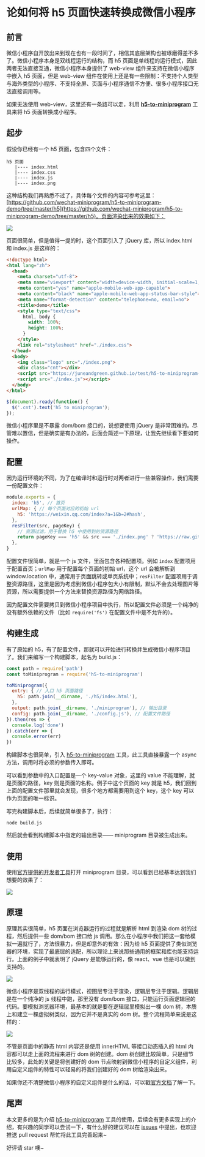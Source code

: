 # 论如何将 h5 页面快速转换成微信小程序

## 前言

微信小程序自开放出来到现在也有一段时间了，相信其底层架构也被琢磨得差不多了。微信小程序本身是双线程运行的结构，而 h5 页面是单线程的运行模式，因此两者无法直接互通，微信小程序本身提供了 web-view 组件来支持在微信小程序中嵌入 h5 页面，但是 web-view 组件在使用上还是有一些限制：不支持个人类型与海外类型的小程序、不支持全屏、页面与小程序通信不方便、很多小程序接口无法直接调用等。

如果无法使用 web-view，这里还有一条路可以走，利用 **[h5-to-miniprogram](https://github.com/wechat-miniprogram/h5-to-miniprogram)** 工具来将 h5 页面转换成小程序。

## 起步

假设你已经有一个 h5 页面，包含四个文件：

```
h5 页面
   |---- index.html
   |---- index.css
   |---- index.js
   |---- index.png
```

这种结构我们再熟悉不过了，具体每个文件的内容可参考这里：[https://github.com/wechat-miniprogram/h5-to-miniprogram-demo/tree/master/h5](https://github.com/wechat-miniprogram/h5-to-miniprogram-demo/tree/master/h5)。页面渲染出来的效果如下：

![](../../images/h5-to-miniprogram-1.png)

页面很简单，但是值得一提的时，这个页面引入了 jQuery 库，所以 index.html 和 index.js 是这样的：

```html
<!doctype html>
<html lang="zh">
  <head>
    <meta charset="utf-8">
    <meta name="viewport" content="width=device-width, initial-scale=1, user-scalable=no, minimal-ui">
    <meta content="yes" name="apple-mobile-web-app-capable">
    <meta content="black" name="apple-mobile-web-app-status-bar-style">
    <meta name="format-detection" content="telephone=no, email=no">
    <title>demo</title>
    <style type="text/css">
      html, body {
        width: 100%;
        height: 100%;
      }
    </style>
    <link rel="stylesheet" href="./index.css">
  </head>
  <body>
    <img class="logo" src="./index.png">
    <div class="cnt"></div>
    <script src="https://juneandgreen.github.io/test/h5-to-miniprogram-demo/demo2/js/jquery-1.12.4.min.js"></script>
    <script src="./index.js"></script>
  </body>
</html>
```

```js
$(document).ready(function() {
  $('.cnt').text('h5 to miniprogram');
});
```

微信小程序里是不暴露 dom/bom 接口的，说想要使用 jQuery 是非常困难的。尽管难以置信，但是确实是有办法的，后面会简述一下原理，让我先继续看下要如何操作。

## 配置

因为运行环境的不同，为了在编译时和运行时对两者进行一些兼容操作，我们需要一份配置文件：

```js
module.exports = {
  index: 'h5', // 首页
  urlMap: { // 每个页面对应的初始 url
    h5: 'https://weixin.qq.com/index?a=1&b=2#hash',
  },
  resFilter(src, pageKey) {
    // 资源过滤，用于替换 h5 中使用到的资源路径
    return pageKey === 'h5' && src === './index.png' ? 'https://raw.githubusercontent.com/wechat-miniprogram/h5-to-miniprogram-demo/master/h5/index.png' : src
  },
}
```

配置文件很简单，就是一个 js 文件，里面包含各种配置项。例如 `index` 配置项用于配置首页；`urlMap` 用于配置每个页面的初始 url，这个 url 会被解析到 window.location 中，通常用于页面跳转或单页系统中；`resFilter` 配置项用于调整资源路径，这里是因为考虑到微信小程序包大小有限制，默认不会去处理图片等资源，所以需要提供一个方法来替换资源路径为网络路径。

因为配置文件需要拷贝到微信小程序项目中执行，所以配置文件必须是一个纯净的没有额外依赖的文件（比如 `require('fs')` 在配置文件中是不允许的）。

## 构建生成

有了原始的 h5，有了配置文件，那就可以开始进行转换并生成微信小程序项目了。我们来编写一个构建脚本，起名为 build.js：

```js
const path = require('path')
const toMiniprogram = require('h5-to-miniprogram')

toMiniprogram({
  entry: { // 入口 h5 页面路径
    h5: path.join(__dirname, './h5/index.html'),
  },
  output: path.join(__dirname, './miniprogram'), // 输出目录
  config: path.join(__dirname, './config.js'), // 配置文件路径
}).then(res => {
  console.log('done')
}).catch(err => {
  console.error(err)
})
```

构建脚本也很简单，引入 [h5-to-miniprogram](https://github.com/wechat-miniprogram/h5-to-miniprogram) 工具，此工具直接暴露一个 async 方法，调用时将必须的参数传入即可。

可以看到参数中的入口配置是一个 key-value 对象，这里的 value 不能理解，就是页面的路径，key 则是页面的名称。例子中这个页面的 key 就是 h5，我们回到上面的配置文件那里就会发现，很多个地方都需要用到这个 key，这个 key 可以作为页面的唯一标识。

写完构建脚本后，后续就简单很多了，执行：

```
node build.js
```

然后就会看到构建脚本中指定的输出目录—— miniprogram 目录被生成出来。

## 使用

使用[官方提供的开发者工具](https://developers.weixin.qq.com/miniprogram/dev/devtools/devtools.html)打开 miniprogram 目录，可以看到已经基本达到我们想要的效果了：

![](../../images/h5-to-miniprogram-2.png)

## 原理

原理其实很简单，h5 页面在浏览器运行的过程就是解析 html 到渲染 dom 树的过程，然后提供一些 dom/bom 接口给 js 调用。那么在小程序中我们把这一套给模拟一遍就行了，方法很暴力，但是却意外的有效：因为给 h5 页面提供了类似浏览器的环境，实现了最底层的适配，所以理论上来说那些通用的框架和库也能支持运行。上面的例子中就表明了 jQuery 是能够运行的，像 react、vue 也是可以做到支持的。

![](../../images/模拟dom树方案.jpg)

微信小程序是双线程的运行模式，视图层专注于渲染，逻辑层专注于逻辑。逻辑层是在一个纯净的 js 线程中跑，那里没有 dom/bom 接口，只能运行页面逻辑层的代码。要模拟浏览器环境，最基本的就是要在逻辑层里模拟出一棵 dom 树，本质上和建立一棵虚拟树类似，因为它并不是真实的 dom 树。整个流程简单来说是这样的：

![](../../images/html解析到dom树方案.jpg)

不管是页面中的静态 html 内容还是使用 innerHTML 等接口动态插入的 html 内容都可以走上面的流程来进行 dom 树的创建。dom 树创建比较简单，只是细节比较多，此处的关键是将创建好的 dom 节点映射到微信小程序的自定义组件，利用自定义组件的特性可以轻易的将我们创建好的 dom 树给渲染出来。

如果你还不清楚微信小程序的自定义组件是什么的话，可以戳[官方文档](https://developers.weixin.qq.com/miniprogram/dev/framework/custom-component/)了解一下。

## 尾声

本文更多的是为介绍 [h5-to-miniprogram](https://github.com/wechat-miniprogram/h5-to-miniprogram) 工具的使用，后续会有更多实现上的介绍，有兴趣的同学可以尝试一下，有什么好的建议可以在 [issues](https://github.com/wechat-miniprogram/h5-to-miniprogram/issues) 中提出，也欢迎推送 pull request 帮忙将此工具完善起来~

好评请 star 噢~
